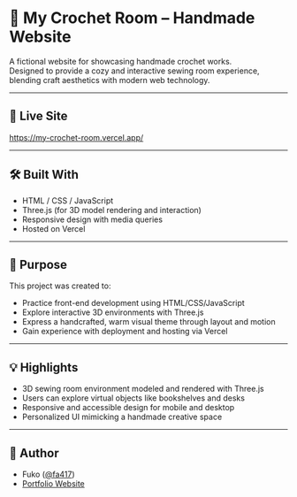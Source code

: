 # 🧵 My Crochet Room – Handmade Website

A fictional website for showcasing handmade crochet works.  
Designed to provide a cozy and interactive sewing room experience, blending craft aesthetics with modern web technology.

---

## 🔗 Live Site  
https://my-crochet-room.vercel.app/

---

## 🛠️ Built With
- HTML / CSS / JavaScript  
- Three.js (for 3D model rendering and interaction)  
- Responsive design with media queries  
- Hosted on Vercel

---

## 🎯 Purpose

This project was created to:

- Practice front-end development using HTML/CSS/JavaScript  
- Explore interactive 3D environments with Three.js  
- Express a handcrafted, warm visual theme through layout and motion  
- Gain experience with deployment and hosting via Vercel

---

## 💡 Highlights

- 3D sewing room environment modeled and rendered with Three.js  
- Users can explore virtual objects like bookshelves and desks  
- Responsive and accessible design for mobile and desktop  
- Personalized UI mimicking a handmade creative space

---

## 👤 Author

- Fuko ([@fa417](https://github.com/fa417))  
- [Portfolio Website](https://fuko-portfolio.vercel.app)
